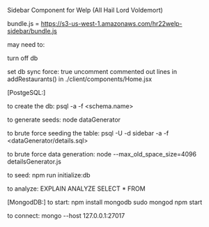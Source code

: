 Sidebar Component for Welp (All Hail Lord Voldemort)



bundle.js = https://s3-us-west-1.amazonaws.com/hr22welp-sidebar/bundle.js



may need to:

turn off db

set db sync force: true
uncomment commented out lines in addRestaurants() in ./client/components/Home.jsx

[PostgeSQL:]

to create the db:
psql <username> -a -f <schema.name>

to generate seeds:
node dataGenerator

to brute force seeding the table:
psql -U <username> -d sidebar -a -f <dataGenerator/details.sql>

to brute force data generation:
node --max_old_space_size=4096 detailsGenerator.js

to seed:
npm run initialize:db

to analyze:
EXPLAIN ANALYZE SELECT * FROM <table>

[MongodDB:]
to start:
npm install mongodb
sudo mongod
npm start

to connect:
mongo --host 127.0.0.1:27017
